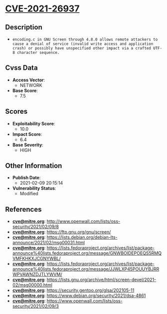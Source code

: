 
# [CVE-2021-26937](http://www.openwall.com/lists/oss-security/2021/02/09/8)

## Description

- `encoding.c in GNU Screen through 4.8.0 allows remote attackers to cause a denial of service (invalid write access and application crash) or possibly have unspecified other impact via a crafted UTF-8 character sequence.`

## Cvss Data

- **Access Vector**:
  - NETWORK
- **Base Score**:
  - 7.5

## Scores

- **Exploitability Score**:
  - 10.0
- **Impact Score**:
  - 6.4
- **Base Severity**:
  - HIGH

## Other Information

- **Publish Date**:
  - 2021-02-09 20:15:14
- **Vulnerability Status**:
  - Modified

## References

- **cve@mitre.org**: http://www.openwall.com/lists/oss-security/2021/02/09/8
- **cve@mitre.org**: https://ftp.gnu.org/gnu/screen/
- **cve@mitre.org**: https://lists.debian.org/debian-lts-announce/2021/02/msg00031.html
- **cve@mitre.org**: https://lists.fedoraproject.org/archives/list/package-announce%40lists.fedoraproject.org/message/GNWBOIDEPOEQS5RMQVMFKHKXJCGNYWBL/
- **cve@mitre.org**: https://lists.fedoraproject.org/archives/list/package-announce%40lists.fedoraproject.org/message/JJWLXP45POUUYBJRRWPVAWNZDJTLYWVM/
- **cve@mitre.org**: https://lists.gnu.org/archive/html/screen-devel/2021-02/msg00000.html
- **cve@mitre.org**: https://security.gentoo.org/glsa/202105-11
- **cve@mitre.org**: https://www.debian.org/security/2021/dsa-4861
- **cve@mitre.org**: https://www.openwall.com/lists/oss-security/2021/02/09/3
